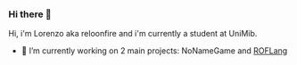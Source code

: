 ### Hi there 👋

Hi, i'm Lorenzo aka reloonfire and i'm currently a student at UniMib.

- 🔭 I’m currently working on 2 main projects: NoNameGame and [ROFLang](https://github.com/reloonfire/rof-language)
<!--
**reloonfire/reloonfire** is a ✨ _special_ ✨ repository because its `README.md` (this file) appears on your GitHub profile.

Here are some ideas to get you started:

- 🔭 I’m currently working on ...
- 🌱 I’m currently learning ...
- 👯 I’m looking to collaborate on ...
- 🤔 I’m looking for help with ...
- 💬 Ask me about ...
- 📫 How to reach me: ...
- 😄 Pronouns: ...
- ⚡ Fun fact: ...
-->
